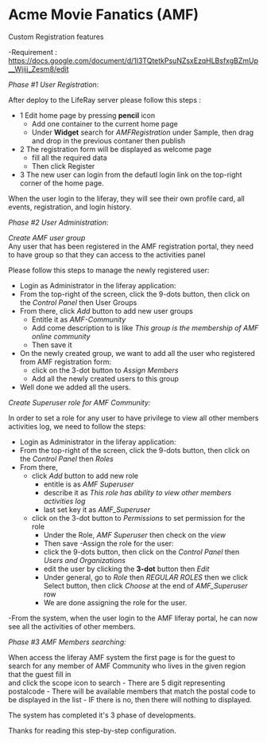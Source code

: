 # Acme Movie Fanatics (AMF)
Custom Registration features

-Requirement : https://docs.google.com/document/d/1l3TQtetkPsuNZsxEzqHLBsfxgBZmUp__Wjijj_Zesm8/edit

*Phase #1 User Registration*:

After deploy to the LifeRay server please follow this steps :
  - 1 Edit home page by pressing **pencil** icon
    - Add one container to the current home page
    - Under **Widget** search for _AMFRegistration_ under Sample, then drag and drop in the previous contaner then publish
  - 2 The registration form will be displayed as welcome page
    - fill all the required data
    - Then click Register
  - 3 The new user can login from the defautl login link on the top-right corner of the home page.

When the user login to the liferay, they will see their own profile card, all events, registration, and login history.


*Phase #2 User Administration*:

  *Create AMF user group*   
  Any user that has been registered in the AMF registration portal, they need to have group so that they can access to the activities panel
  
  Please follow this steps to manage the newly registered user:
  - Login as Administrator in the liferay application:
  - From the top-right of the screen, click the 9-dots button, then click on the _Control Panel_ then User Groups
  - From there, click *Add* button to add new user groups
    - Entitle it as *AMF-Community*
    - Add come description to is like *This group is the membership of AMF online community*
    - Then save it
  - On the newly created group, we want to add all the user who registered from AMF registration form:
    - click on the 3-dot button to *Assign Members*
    - Add all the newly created users to this group
  - Well done we added all the users.
  
  *Create Superuser role for AMF Community:* 
  
  In order to set a role for any user to have privilege to view all other members activities log, we need to follow the steps:
  - Login as Administrator in the liferay application:
  - From the top-right of the screen, click the 9-dots button, then click on the _Control Panel_ then _Roles_
  - From there, 
    - click *Add* button to add new role
      - entitle is as _AMF Superuser_ 
      - describe it as _This role has ability to view other members activities log_
      - last set key it as _AMF_Superuser_
    - click on the 3-dot button to *Permissions* to set permission for the role
      - Under the Role, _AMF Superuser_ then check on the _view_  
      - Then save
    -Assign the role for the user:
      - click the 9-dots button, then click on the _Control Panel_ then _Users and Organizations_
      - edit the user by clicking the **3-dot** button then *Edit* 
      - Under general, go to _Role_ then _REGULAR ROLES_ then we click Select button, then click _Choose_ at the end of _AMF_Superuser_ row
      - We are done assigning the role for the user.
  
  -From the system, when the user login to the AMF liferay portal, he can now see all the activities of other members.
  
  *Phase #3 AMF Members searching:*
  
  When access the liferay AMF system the first page is for the guest to search for any member of AMF Community who lives in the given region that the guest fill in  
  and click the scope icon to search 
    - There are 5 digit representing postalcode
    - There will be available members that match the postal code to be displayed in the list
    - IF there is no, then there will nothing to displayed.
  
  The system has completed it's 3 phase of developments.
  
  Thanks for reading this step-by-step configuration.
  
  
  
  
  
  
  
  
  
  
  
  
  
  
  
  
  
  
  
  
  
  
  
  
  
  
  
  
 

